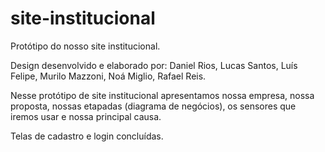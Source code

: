 # site-institucional
Protótipo do nosso site institucional.

Design desenvolvido e elaborado por: Daniel Rios, Lucas Santos, Luís Felipe, Murilo Mazzoni, Noá Miglio, Rafael Reis.

Nesse protótipo de site institucional apresentamos nossa empresa, nossa proposta, nossas etapadas (diagrama de negócios), os sensores que iremos usar e nossa principal causa.

Telas de cadastro e login concluídas.